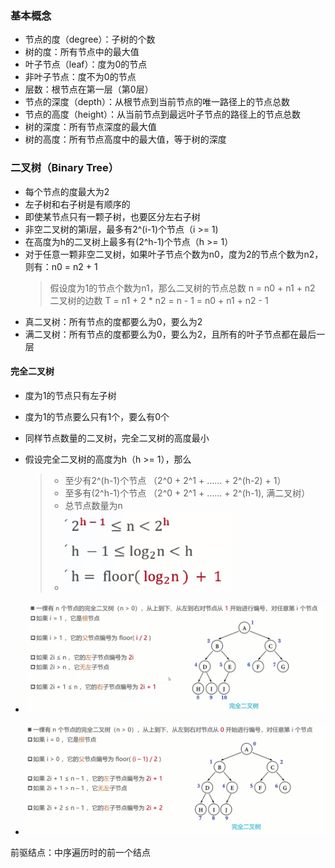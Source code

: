 ### 基本概念

- 节点的度（degree）：子树的个数
- 树的度：所有节点中的最大值
- 叶子节点（leaf）：度为0的节点
- 非叶子节点：度不为0的节点
- 层数：根节点在第一层（第0层）
- 节点的深度（depth）：从根节点到当前节点的唯一路径上的节点总数
- 节点的高度（height）：从当前节点到最远叶子节点的路径上的节点总数
- 树的深度：所有节点深度的最大值
- 树的高度：所有节点高度中的最大值，等于树的深度

### 二叉树（Binary Tree）

- 每个节点的度最大为2
- 左子树和右子树是有顺序的
- 即使某节点只有一颗子树，也要区分左右子树
- 非空二叉树的第i层，最多有2^(i-1)个节点（i >= 1)
- 在高度为h的二叉树上最多有(2^h-1)个节点（h >= 1）
- 对于任意一颗非空二叉树，如果叶子节点个数为n0，度为2的节点个数为n2，则有：n0 = n2 + 1
  > 假设度为1的节点个数为n1，那么二叉树的节点总数 n = n0 + n1 + n2
  > 二叉树的边数 T = n1 + 2 * n2 = n - 1 = n0 + n1 + n2 - 1
- 真二叉树：所有节点的度都要么为0，要么为2
- 满二叉树：所有节点的度都要么为0，要么为2，且所有的叶子节点都在最后一层

#### 完全二叉树

- 度为1的节点只有左子树
- 度为1的节点要么只有1个，要么有0个
- 同样节点数量的二叉树，完全二叉树的高度最小
- 假设完全二叉树的高度为h（h >= 1），那么
  > - 至少有2^(h-1)个节点 （2^0 + 2^1 + …… + 2^(h-2) + 1）
  > - 至多有(2^h-1)个节点 （2^0 + 2^1 + …… + 2^(h-1), 满二叉树）
  > - 总节点数量为n
  > - ![img.png](img/img1.png)

- ![img.png](img/img2.png)
- ![img.png](img/img3.png)

前驱结点：中序遍历时的前一个结点